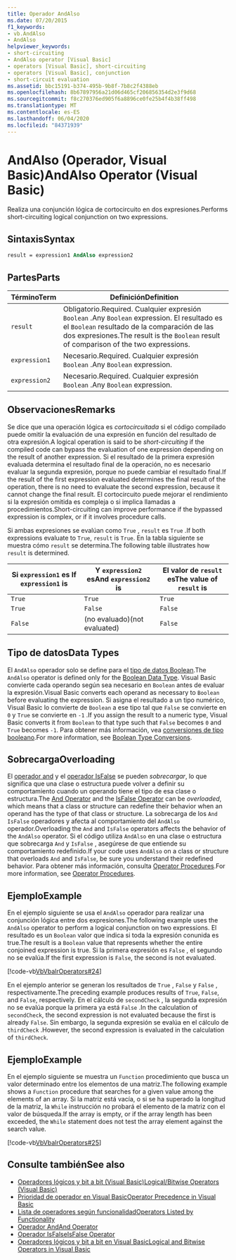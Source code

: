 ```yaml
---
title: Operador AndAlso
ms.date: 07/20/2015
f1_keywords:
- vb.AndAlso
- AndAlso
helpviewer_keywords:
- short-circuiting
- AndAlso operator [Visual Basic]
- operators [Visual Basic], short-circuiting
- operators [Visual Basic], conjunction
- short-circuit evaluation
ms.assetid: bbc15191-b374-495b-9b8f-7b8c2f4388eb
ms.openlocfilehash: 8b67897956a21d06d465cf206856354d2e3f9d68
ms.sourcegitcommit: f8c270376ed905f6a8896ce0fe25b4f4b38ff498
ms.translationtype: MT
ms.contentlocale: es-ES
ms.lasthandoff: 06/04/2020
ms.locfileid: "84371939"
---
```

# <a name="andalso-operator-visual-basic"></a><span data-ttu-id="6a4d1-102">AndAlso (Operador, Visual Basic)</span><span class="sxs-lookup"><span data-stu-id="6a4d1-102">AndAlso Operator (Visual Basic)</span></span>
<span data-ttu-id="6a4d1-103">Realiza una conjunción lógica de cortocircuito en dos expresiones.</span><span class="sxs-lookup"><span data-stu-id="6a4d1-103">Performs short-circuiting logical conjunction on two expressions.</span></span>  
  
## <a name="syntax"></a><span data-ttu-id="6a4d1-104">Sintaxis</span><span class="sxs-lookup"><span data-stu-id="6a4d1-104">Syntax</span></span>  
  
```vb
result = expression1 AndAlso expression2  
```  
  
## <a name="parts"></a><span data-ttu-id="6a4d1-105">Partes</span><span class="sxs-lookup"><span data-stu-id="6a4d1-105">Parts</span></span>  
  
|<span data-ttu-id="6a4d1-106">Término</span><span class="sxs-lookup"><span data-stu-id="6a4d1-106">Term</span></span>|<span data-ttu-id="6a4d1-107">Definición</span><span class="sxs-lookup"><span data-stu-id="6a4d1-107">Definition</span></span>|  
|---|---|  
|`result`|<span data-ttu-id="6a4d1-108">Obligatorio.</span><span class="sxs-lookup"><span data-stu-id="6a4d1-108">Required.</span></span> <span data-ttu-id="6a4d1-109">Cualquier expresión `Boolean` .</span><span class="sxs-lookup"><span data-stu-id="6a4d1-109">Any `Boolean` expression.</span></span> <span data-ttu-id="6a4d1-110">El resultado es el `Boolean` resultado de la comparación de las dos expresiones.</span><span class="sxs-lookup"><span data-stu-id="6a4d1-110">The result is the `Boolean` result of comparison of the two expressions.</span></span>|  
|`expression1`|<span data-ttu-id="6a4d1-111">Necesario.</span><span class="sxs-lookup"><span data-stu-id="6a4d1-111">Required.</span></span> <span data-ttu-id="6a4d1-112">Cualquier expresión `Boolean` .</span><span class="sxs-lookup"><span data-stu-id="6a4d1-112">Any `Boolean` expression.</span></span>|  
|`expression2`|<span data-ttu-id="6a4d1-113">Necesario.</span><span class="sxs-lookup"><span data-stu-id="6a4d1-113">Required.</span></span> <span data-ttu-id="6a4d1-114">Cualquier expresión `Boolean` .</span><span class="sxs-lookup"><span data-stu-id="6a4d1-114">Any `Boolean` expression.</span></span>|  
  
## <a name="remarks"></a><span data-ttu-id="6a4d1-115">Observaciones</span><span class="sxs-lookup"><span data-stu-id="6a4d1-115">Remarks</span></span>  
 <span data-ttu-id="6a4d1-116">Se dice que una operación lógica es *cortocircuitada* si el código compilado puede omitir la evaluación de una expresión en función del resultado de otra expresión.</span><span class="sxs-lookup"><span data-stu-id="6a4d1-116">A logical operation is said to be *short-circuiting* if the compiled code can bypass the evaluation of one expression depending on the result of another expression.</span></span> <span data-ttu-id="6a4d1-117">Si el resultado de la primera expresión evaluada determina el resultado final de la operación, no es necesario evaluar la segunda expresión, porque no puede cambiar el resultado final.</span><span class="sxs-lookup"><span data-stu-id="6a4d1-117">If the result of the first expression evaluated determines the final result of the operation, there is no need to evaluate the second expression, because it cannot change the final result.</span></span> <span data-ttu-id="6a4d1-118">El cortocircuito puede mejorar el rendimiento si la expresión omitida es compleja o si implica llamadas a procedimientos.</span><span class="sxs-lookup"><span data-stu-id="6a4d1-118">Short-circuiting can improve performance if the bypassed expression is complex, or if it involves procedure calls.</span></span>  
  
 <span data-ttu-id="6a4d1-119">Si ambas expresiones se evalúan como `True` , `result` es `True` .</span><span class="sxs-lookup"><span data-stu-id="6a4d1-119">If both expressions evaluate to `True`, `result` is `True`.</span></span> <span data-ttu-id="6a4d1-120">En la tabla siguiente se muestra cómo `result` se determina.</span><span class="sxs-lookup"><span data-stu-id="6a4d1-120">The following table illustrates how `result` is determined.</span></span>  
  
|<span data-ttu-id="6a4d1-121">Si `expression1` es </span><span class="sxs-lookup"><span data-stu-id="6a4d1-121">If `expression1` is</span></span>|<span data-ttu-id="6a4d1-122">Y `expression2` es</span><span class="sxs-lookup"><span data-stu-id="6a4d1-122">And `expression2` is</span></span>|<span data-ttu-id="6a4d1-123">El valor de `result` es</span><span class="sxs-lookup"><span data-stu-id="6a4d1-123">The value of `result` is</span></span>|  
|---|---|---|  
|`True`|`True`|`True`|  
|`True`|`False`|`False`|  
|`False`|<span data-ttu-id="6a4d1-124">(no evaluado)</span><span class="sxs-lookup"><span data-stu-id="6a4d1-124">(not evaluated)</span></span>|`False`|  
  
## <a name="data-types"></a><span data-ttu-id="6a4d1-125">Tipo de datos</span><span class="sxs-lookup"><span data-stu-id="6a4d1-125">Data Types</span></span>  
 <span data-ttu-id="6a4d1-126">El `AndAlso` operador solo se define para el [tipo de datos Boolean](../data-types/boolean-data-type.md).</span><span class="sxs-lookup"><span data-stu-id="6a4d1-126">The `AndAlso` operator is defined only for the [Boolean Data Type](../data-types/boolean-data-type.md).</span></span> <span data-ttu-id="6a4d1-127">Visual Basic convierte cada operando según sea necesario en `Boolean` antes de evaluar la expresión.</span><span class="sxs-lookup"><span data-stu-id="6a4d1-127">Visual Basic converts each operand as necessary to `Boolean` before evaluating the expression.</span></span> <span data-ttu-id="6a4d1-128">Si asigna el resultado a un tipo numérico, Visual Basic lo convierte de `Boolean` a ese tipo tal que `False` se convierte en `0` y `True` se convierte en `-1` .</span><span class="sxs-lookup"><span data-stu-id="6a4d1-128">If you assign the result to a numeric type, Visual Basic converts it from `Boolean` to that type such that `False` becomes `0` and `True` becomes `-1`.</span></span>
<span data-ttu-id="6a4d1-129">Para obtener más información, vea [conversiones de tipo booleano](../data-types/boolean-data-type.md#type-conversions).</span><span class="sxs-lookup"><span data-stu-id="6a4d1-129">For more information, see [Boolean Type Conversions](../data-types/boolean-data-type.md#type-conversions).</span></span>
  
## <a name="overloading"></a><span data-ttu-id="6a4d1-130">Sobrecarga</span><span class="sxs-lookup"><span data-stu-id="6a4d1-130">Overloading</span></span>  
 <span data-ttu-id="6a4d1-131">El [operador and](and-operator.md) y el [operador IsFalse](isfalse-operator.md) se pueden *sobrecargar*, lo que significa que una clase o estructura puede volver a definir su comportamiento cuando un operando tiene el tipo de esa clase o estructura.</span><span class="sxs-lookup"><span data-stu-id="6a4d1-131">The [And Operator](and-operator.md) and the [IsFalse Operator](isfalse-operator.md) can be *overloaded*, which means that a class or structure can redefine their behavior when an operand has the type of that class or structure.</span></span> <span data-ttu-id="6a4d1-132">La sobrecarga de los `And` `IsFalse` operadores y afecta al comportamiento del `AndAlso` operador.</span><span class="sxs-lookup"><span data-stu-id="6a4d1-132">Overloading the `And` and `IsFalse` operators affects the behavior of the `AndAlso` operator.</span></span> <span data-ttu-id="6a4d1-133">Si el código utiliza `AndAlso` en una clase o estructura que sobrecarga `And` y `IsFalse` , asegúrese de que entiende su comportamiento redefinido.</span><span class="sxs-lookup"><span data-stu-id="6a4d1-133">If your code uses `AndAlso` on a class or structure that overloads `And` and `IsFalse`, be sure you understand their redefined behavior.</span></span> <span data-ttu-id="6a4d1-134">Para obtener más información, consulta [Operator Procedures](../../programming-guide/language-features/procedures/operator-procedures.md).</span><span class="sxs-lookup"><span data-stu-id="6a4d1-134">For more information, see [Operator Procedures](../../programming-guide/language-features/procedures/operator-procedures.md).</span></span>  
  
## <a name="example"></a><span data-ttu-id="6a4d1-135">Ejemplo</span><span class="sxs-lookup"><span data-stu-id="6a4d1-135">Example</span></span>  
 <span data-ttu-id="6a4d1-136">En el ejemplo siguiente se usa el `AndAlso` operador para realizar una conjunción lógica entre dos expresiones.</span><span class="sxs-lookup"><span data-stu-id="6a4d1-136">The following example uses the `AndAlso` operator to perform a logical conjunction on two expressions.</span></span> <span data-ttu-id="6a4d1-137">El resultado es un `Boolean` valor que indica si toda la expresión conunida es true.</span><span class="sxs-lookup"><span data-stu-id="6a4d1-137">The result is a `Boolean` value that represents whether the entire conjoined expression is true.</span></span> <span data-ttu-id="6a4d1-138">Si la primera expresión es `False` , el segundo no se evalúa.</span><span class="sxs-lookup"><span data-stu-id="6a4d1-138">If the first expression is `False`, the second is not evaluated.</span></span>  
  
 [!code-vb[VbVbalrOperators#24](~/samples/snippets/visualbasic/VS_Snippets_VBCSharp/VbVbalrOperators/VB/Class1.vb#24)]  
  
 <span data-ttu-id="6a4d1-139">En el ejemplo anterior se generan los resultados de `True` , `False` y `False` , respectivamente.</span><span class="sxs-lookup"><span data-stu-id="6a4d1-139">The preceding example produces results of `True`, `False`, and `False`, respectively.</span></span> <span data-ttu-id="6a4d1-140">En el cálculo de `secondCheck` , la segunda expresión no se evalúa porque la primera ya está `False` .</span><span class="sxs-lookup"><span data-stu-id="6a4d1-140">In the calculation of `secondCheck`, the second expression is not evaluated because the first is already `False`.</span></span> <span data-ttu-id="6a4d1-141">Sin embargo, la segunda expresión se evalúa en el cálculo de `thirdCheck` .</span><span class="sxs-lookup"><span data-stu-id="6a4d1-141">However, the second expression is evaluated in the calculation of `thirdCheck`.</span></span>  
  
## <a name="example"></a><span data-ttu-id="6a4d1-142">Ejemplo</span><span class="sxs-lookup"><span data-stu-id="6a4d1-142">Example</span></span>  
 <span data-ttu-id="6a4d1-143">En el ejemplo siguiente se muestra un `Function` procedimiento que busca un valor determinado entre los elementos de una matriz.</span><span class="sxs-lookup"><span data-stu-id="6a4d1-143">The following example shows a `Function` procedure that searches for a given value among the elements of an array.</span></span> <span data-ttu-id="6a4d1-144">Si la matriz está vacía, o si se ha superado la longitud de la matriz, la `While` instrucción no probará el elemento de la matriz con el valor de búsqueda.</span><span class="sxs-lookup"><span data-stu-id="6a4d1-144">If the array is empty, or if the array length has been exceeded, the `While` statement does not test the array element against the search value.</span></span>  
  
 [!code-vb[VbVbalrOperators#25](~/samples/snippets/visualbasic/VS_Snippets_VBCSharp/VbVbalrOperators/VB/Class1.vb#25)]  
  
## <a name="see-also"></a><span data-ttu-id="6a4d1-145">Consulte también</span><span class="sxs-lookup"><span data-stu-id="6a4d1-145">See also</span></span>

- [<span data-ttu-id="6a4d1-146">Operadores lógicos y bit a bit (Visual Basic)</span><span class="sxs-lookup"><span data-stu-id="6a4d1-146">Logical/Bitwise Operators (Visual Basic)</span></span>](logical-bitwise-operators.md)
- [<span data-ttu-id="6a4d1-147">Prioridad de operador en Visual Basic</span><span class="sxs-lookup"><span data-stu-id="6a4d1-147">Operator Precedence in Visual Basic</span></span>](operator-precedence.md)
- [<span data-ttu-id="6a4d1-148">Lista de operadores según funcionalidad</span><span class="sxs-lookup"><span data-stu-id="6a4d1-148">Operators Listed by Functionality</span></span>](operators-listed-by-functionality.md)
- [<span data-ttu-id="6a4d1-149">Operador And</span><span class="sxs-lookup"><span data-stu-id="6a4d1-149">And Operator</span></span>](and-operator.md)
- [<span data-ttu-id="6a4d1-150">Operador IsFalse</span><span class="sxs-lookup"><span data-stu-id="6a4d1-150">IsFalse Operator</span></span>](isfalse-operator.md)
- [<span data-ttu-id="6a4d1-151">Operadores lógicos y bit a bit en Visual Basic</span><span class="sxs-lookup"><span data-stu-id="6a4d1-151">Logical and Bitwise Operators in Visual Basic</span></span>](../../programming-guide/language-features/operators-and-expressions/logical-and-bitwise-operators.md)

